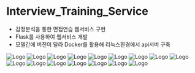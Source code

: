 # Interview_Training_Service
- 감정분석을 통한 면접연습 웹서비스 구현
- Flask를 사용하여 웹서비스 개발
- 모델간에 버전이 달라 Docker를 활용해 리눅스환경에서 api서버 구축
<img src="https://github.com/kullot/Interview_Training_Service/blob/main/img_ppt/Interview_Training_Service_1.jpg" alt="Logo">
<img src="https://github.com/kullot/Interview_Training_Service/blob/main/img_ppt/Interview_Training_Service_13.jpg" alt="Logo">
<img src="https://github.com/kullot/Interview_Training_Service/blob/main/img_ppt/Interview_Training_Service_14.jpg" alt="Logo">
<img src="https://github.com/kullot/Interview_Training_Service/blob/main/img_ppt/Interview_Training_Service_31.jpg" alt="Logo">
<img src="https://github.com/kullot/Interview_Training_Service/blob/main/img_ppt/Interview_Training_Service_33.jpg" alt="Logo">
<img src="https://github.com/kullot/Interview_Training_Service/blob/main/img_ppt/Interview_Training_Service_34.jpg" alt="Logo">
<img src="https://github.com/kullot/Interview_Training_Service/blob/main/img_ppt/Interview_Training_Service_35.jpg" alt="Logo">
<img src="https://github.com/kullot/Interview_Training_Service/blob/main/img_ppt/Interview_Training_Service_36.jpg" alt="Logo">
<img src="https://github.com/kullot/Interview_Training_Service/blob/main/img_ppt/Interview_Training_Service_37.jpg" alt="Logo">
<img src="https://github.com/kullot/Interview_Training_Service/blob/main/img_ppt/Interview_Training_Service_38.jpg" alt="Logo">
<img src="https://github.com/kullot/Interview_Training_Service/blob/main/img_ppt/Interview_Training_Service_39.jpg" alt="Logo">
<img src="https://github.com/kullot/Interview_Training_Service/blob/main/img_ppt/Interview_Training_Service_40.jpg" alt="Logo">
<img src="https://github.com/kullot/Interview_Training_Service/blob/main/img_ppt/Interview_Training_Service_41.jpg" alt="Logo">
<img src="https://github.com/kullot/Interview_Training_Service/blob/main/img_ppt/Interview_Training_Service_45.jpg" alt="Logo">
<img src="https://github.com/kullot/Interview_Training_Service/blob/main/img_ppt/Interview_Training_Service_47.jpg" alt="Logo">
<img src="https://github.com/kullot/Interview_Training_Service/blob/main/img_ppt/Interview_Training_Service_48.jpg" alt="Logo">

